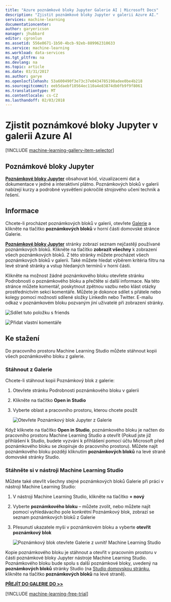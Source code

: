 ```yaml
---
title: "Azure poznámkové bloky Jupyter Galerie AI | Microsoft Docs"
description: "Zjistit poznámkové bloky Jupyter v galerii Azure AI."
services: machine-learning
documentationcenter: 
author: garyericson
manager: jhubbard
editor: cgronlun
ms.assetid: 556e0671-1b50-4bcb-92eb-889962310633
ms.service: machine-learning
ms.workload: data-services
ms.tgt_pltfrm: na
ms.devlang: na
ms.topic: article
ms.date: 03/31/2017
ms.author: garye
ms.openlocfilehash: 53a600490f3e73c37e0434785198adee0be4b218
ms.sourcegitcommit: eeb5daebf10564ec110a4e83874db0fb9f9f8061
ms.translationtype: MT
ms.contentlocale: cs-CZ
ms.lasthandoff: 02/03/2018
---
```

# <a name="discover-jupyter-notebooks-in-the-azure-ai-gallery"></a>Zjistit poznámkové bloky Jupyter v galerii Azure AI
[!INCLUDE [machine-learning-gallery-item-selector](../../../includes/machine-learning-gallery-item-selector.md)]

## <a name="jupyter-notebooks"></a>Poznámkové bloky Jupyter
**[Poznámkové bloky Jupyter](https://gallery.cortanaintelligence.com/notebooks)**  obsahovat kód, vizualizacemi dat a dokumentace v jedné a interaktivní plátno.
Poznámkových bloků v galerii nabízejí kurzy a podrobné vysvětlení pokročilé strojového učení technik a řešení.

## <a name="discover"></a>Informace
  Chcete-li procházet poznámkových bloků v galerii, otevřete [Galerie](http://gallery.cortanaintelligence.com) a klikněte na tlačítko **poznámkových bloků** v horní části domovské stránce Galerie.

 **[Poznámkové bloky Jupyter](https://gallery.cortanaintelligence.com/notebooks)**  stránky zobrazí seznam nejčastěji používané poznámkových bloků.
Klikněte na tlačítko **zobrazit všechny** k zobrazení všech poznámkových bloků.
Z této stránky můžete procházet všech poznámkových bloků v galerii. Také můžete hledat výběrem kritéria filtru na levé straně stránky a vstup hledaných termínů v horní části.

 Klikněte na možnost žádné poznámkového bloku otevřete stránku Podrobnosti o poznámkového bloku a přečtěte si další informace. Na této stránce můžete komentář, poskytnout zpětnou vazbu nebo klást otázky prostřednictvím sekci komentáře. Můžete je dokonce sdílet s přátele nebo kolegy pomocí možnosti sdílené složky LinkedIn nebo Twitter. E-mailu odkaz v poznámkovém bloku pozvaným jiní uživatelé při zobrazení stránky.

![Sdílet tuto položku s friends](./media/gallery-how-to-use-contribute-publish/share-links.png)

![Přidat vlastní komentáře](./media/gallery-how-to-use-contribute-publish/comments.png)

## <a name="download"></a>Ke stažení
Do pracovního prostoru Machine Learning Studio můžete stáhnout kopii všech poznámkového bloku z galerie.

### <a name="download-from-the-gallery"></a>Stáhnout z Galerie
Chcete-li stáhnout kopii Poznámkový blok z galerie:

1. Otevřete stránku Podrobnosti poznámkového bloku v galerii
2. Klikněte na tlačítko **Open in Studio**
3. Vyberte oblast a pracovního prostoru, kterou chcete použít
   
    ![Otevřete Poznámkový blok Jupyter z Galerie](./media/gallery-jupyter-notebooks/open-notebook-from-gallery.png)

Když kliknete na tlačítko **Open in Studio**, poznámkového bloku je načten do pracovního prostoru Machine Learning Studio a otevřít (Pokud jste již přihlášení k Studio, budete vyzváni k přihlášení pomocí účtu Microsoft před poznámkového bloku se zkopíruje do pracovního prostoru). Můžete najít poznámkového bloku později kliknutím **poznámkových bloků** na levé straně domovské stránky Studio.

### <a name="download-in-machine-learning-studio"></a>Stáhněte si v nástroji Machine Learning Studio
Můžete také otevřít všechny stejné poznámkových bloků Galerie při práci v nástroji Machine Learning Studio:

1. V nástroji Machine Learning Studio, klikněte na tlačítko **+ nový**
2. Vyberte **poznámkového bloku** – můžete zvolit, nebo můžete najít pomocí vyhledávacího pole konkrétní Poznámkový blok, zobrazí se seznam poznámkových bloků z Galerie
3. Přesunutí ukazatele myši v poznámkovém bloku a vyberte **otevřít poznámkový blok**
   
    ![Poznámkový blok otevřete Galerie z uvnitř Machine Learning Studio](./media/gallery-jupyter-notebooks/open-notebook-from-studio.png)

Kopie poznámkového bloku je stáhnout a otevřít v pracovním prostoru v části poznámkové bloky Jupyter nástroje Machine Learning Studio.
Poznámkového bloku bude spolu s další poznámkové bloky, uvedený na **poznámkových bloků** stránky Studio (na [Studio domovskou stránku](https://studio.azureml.net/), klikněte na tlačítko **poznámkových bloků** na levé straně).

**[PŘEJÍT DO GALERIE DO >>](http://gallery.cortanaintelligence.com)**

[!INCLUDE [machine-learning-free-trial](../../../includes/machine-learning-free-trial.md)]

